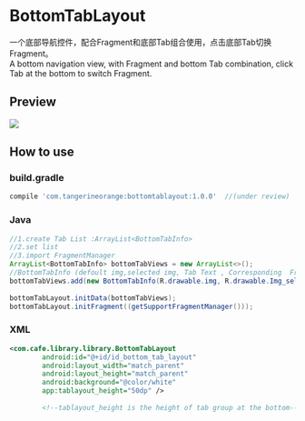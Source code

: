 # BottomTabLayout
一个底部导航控件，配合Fragment和底部Tab组合使用，点击底部Tab切换Fragment。<br>
A bottom navigation view, with Fragment and bottom Tab combination, click Tab at the bottom to switch Fragment.

Preview
-------
![](https://github.com/TangerineOrange/BottomTabLayout/tree/master/screenshot/GIF_20170509_160753.gif)  

How to use
--------
### build.gradle
```gradle
compile 'com.tangerineorange:bottomtablayout:1.0.0'  //(under review)
```

### Java
```Java
//1.create Tab List :ArrayList<BottomTabInfo>
//2.set list
//3.import FragmentManager
ArrayList<BottomTabInfo> bottomTabViews = new ArrayList<>();
//BottomTabInfo (defoult img,selected img, Tab Text , Corresponding  Fragment )
bottomTabViews.add(new BottomTabInfo(R.drawable.img, R.drawable.Img_selected, "Tab Text", new AFragment()));
      
bottomTabLayout.initData(bottomTabViews);
bottomTabLayout.initFragment((getSupportFragmentManager()));

```
### XML
```xml
<com.cafe.library.library.BottomTabLayout
        android:id="@+id/id_bottom_tab_layout"
        android:layout_width="match_parent"
        android:layout_height="match_parent"
        android:background="@color/white"
        app:tablayout_height="50dp" />
        
        <!--tablayout_height is the height of tab group at the bottom-->
```
